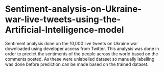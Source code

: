 # Sentiment-analysis-on-Ukraine-war-live-tweets-using-the-Artificial-Intelligence-model
Sentiment analysis done on the 10,000 live tweets on Ukraine war downloaded using developer access from Twitter. This analysis was done in order to predict the sentiments of the people across the world based on the comments posted. As these were unlabelled dataset so manually labelling was done before prediction can be made based on the trained dataset.
